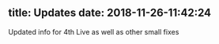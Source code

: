 title: Updates
date: 2018-11-26-11:42:24
---

Updated info for 4th Live as well as other small fixes
